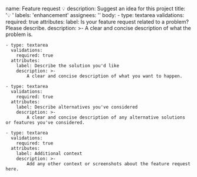 name: Feature request 💡
description: Suggest an idea for this project
title: '💡 '
labels: 'enhancement'
assignees: ''
body:
    - type: textarea
      validations:
        required: true
      attributes:
        label: Is your feature request related to a problem? Please describe.
        description: >-
            A clear and concise description of what the problem is.

    - type: textarea
      validations:
        required: true
      attributes:
        label: Describe the solution you'd like
        description: >-
            A clear and concise description of what you want to happen.

    - type: textarea
      validations:
        required: true
      attributes:
        label: Describe alternatives you've considered
        description: >-
            A clear and concise description of any alternative solutions or features you've considered.

    - type: textarea
      validations:
        required: true
      attributes:
        label: Additional context
        description: >-
            Add any other context or screenshots about the feature request here.
